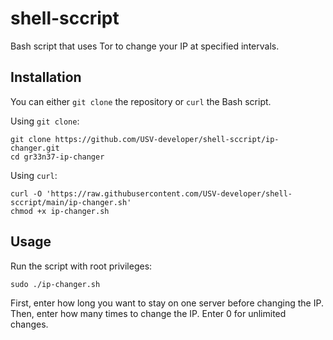 # shell-sccript

Bash script that uses Tor to change your IP at specified intervals.

<!-- ![gp](https://github.com/gr33n37/gr33n37-ip-changer/assets/30112537/34e1c4e2-ec79-4ef3-b0a2-e99eee48bb4b) -->

## Installation

You can either `git clone` the repository or `curl` the Bash script.

Using `git clone`:

```shell
git clone https://github.com/USV-developer/shell-sccript/ip-changer.git
cd gr33n37-ip-changer
```

Using `curl`:

```shell
curl -O 'https://raw.githubusercontent.com/USV-developer/shell-sccript/main/ip-changer.sh'
chmod +x ip-changer.sh
```

## Usage

Run the script with root privileges:

```shell
sudo ./ip-changer.sh
```

First, enter how long you want to stay on one server before changing the IP.
Then, enter how many times to change the IP. Enter 0 for unlimited changes.
